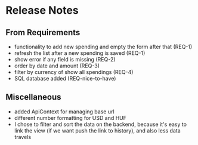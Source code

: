 # Release Notes

## From Requirements

- functionality to add new spending and empty the form after that (REQ-1)
- refresh the list after a new spending is saved (REQ-1)
- show error if any field is missing (REQ-2)
- order by date and amount (REQ-3)
- filter by currency of show all spendings (REQ-4)
- SQL database added (REQ-nice-to-have)

## Miscellaneous

- added ApiContext for managing base url
- different number formatting for USD and HUF
- I chose to filter and sort the data on the backend, because it's easy to link the view (if we want push the link to history), and also less data travels
